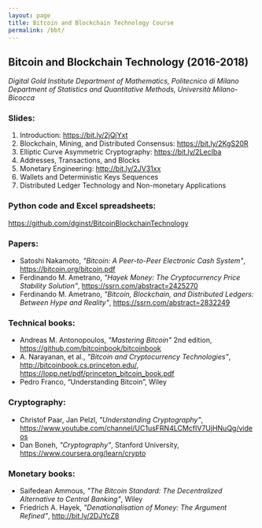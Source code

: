 ```yaml
---
layout: page
title: Bitcoin and Blockchain Technology Course
permalink: /bbt/
---
```


## **Bitcoin and Blockchain Technology (2016-2018)**

_Digital Gold Institute_
_Department of Mathematics, Politecnico di Milano_  
_Department of Statistics and Quantitative Methods, Università Milano-Bicocca_

### Slides:

1. Introduction: <https://bit.ly/2jQjYxt>
2. Blockchain, Mining, and Distributed Consensus: <https://bit.ly/2KgS20R>
3. Elliptic Curve Asymmetric Cryptography: <https://bit.ly/2LecIba>
4. Addresses, Transactions, and Blocks
5. Monetary Engineering: <http://bit.ly/2JV31xx>
6. Wallets and Deterministic Keys Sequences
7. Distributed Ledger Technology and Non-monetary Applications

### Python code and Excel spreadsheets:

<https://github.com/dginst/BitcoinBlockchainTechnology>

### Papers:

* Satoshi Nakamoto, _"Bitcoin: A Peer-to-Peer Electronic Cash System"_, <https://bitcoin.org/bitcoin.pdf>
* Ferdinando M. Ametrano, _"Hayek Money: The Cryptocurrency Price Stability Solution"_, <https://ssrn.com/abstract=2425270>
* Ferdinando M. Ametrano, _"Bitcoin, Blockchain, and Distributed Ledgers: Between Hype and Reality"_, <https://ssrn.com/abstract=2832249>

### Technical books:

* Andreas M. Antonopoulos, _"Mastering Bitcoin"_ 2nd edition, <https://github.com/bitcoinbook/bitcoinbook>
* A. Narayanan, et al., _"Bitcoin and Cryptocurrency Technologies"_, <http://bitcoinbook.cs.princeton.edu/>, <https://lopp.net/pdf/princeton_bitcoin_book.pdf>
* Pedro Franco, “Understanding Bitcoin”, Wiley

### Cryptography:

* Christof Paar, Jan Pelzl, _"Understanding Cryptography"_, <https://www.youtube.com/channel/UC1usFRN4LCMcfIV7UjHNuQg/videos>
* Dan Boneh, _"Cryptography"_, Stanford University, <https://www.coursera.org/learn/crypto>

### Monetary books:

* Saifedean Ammous, _"The Bitcoin Standard: The Decentralized Alternative to Central Banking"_, Wiley
* Friedrich A. Hayek, _"Denationalisation of Money: The Argument Refined"_, <http://bit.ly/2DJYcZ8>
